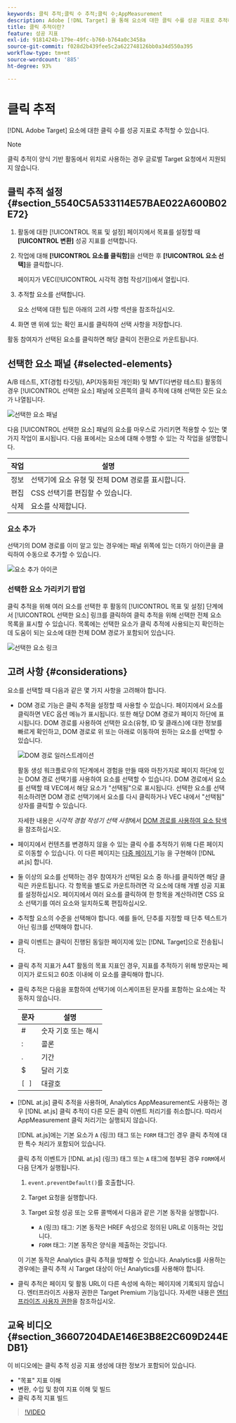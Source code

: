 ```yaml
---
keywords: 클릭 추적;클릭 수 추적;클릭 수;AppMeasurement
description: Adobe [!DNL Target] 을 통해 요소에 대한 클릭 수를 성공 지표로 추적하는 방법을 알아봅니다.
title: 클릭 추적이란?
feature: 성공 지표
exl-id: 9181424b-179e-49fc-b760-b764a0c3458a
source-git-commit: f028d2b439fee5c2a622748126bb0a34d550a395
workflow-type: tm+mt
source-wordcount: '885'
ht-degree: 93%

---
```


# 클릭 추적

[!DNL Adobe Target] 요소에 대한 클릭 수를 성공 지표로 추적할 수 있습니다.

>[!NOTE]
>
>클릭 추적이 양식 기반 활동에서 위치로 사용하는 경우 글로벌 Target 요청에서 지원되지 않습니다.

## 클릭 추적 설정 {#section_5540C5A533114E57BAE022A600B02E72}

1. 활동에 대한 [!UICONTROL 목표 및 설정] 페이지에서 목표를 설정할 때 **[!UICONTROL 변환]** 성공 지표를 선택합니다.
1. 작업에 대해 **[!UICONTROL 요소를 클릭함]**&#x200B;을 선택한 후 **[!UICONTROL 요소 선택]**&#x200B;을 클릭합니다.

   페이지가 VEC([!UICONTROL 시각적 경험 작성기])에서 열립니다.

1. 추적할 요소를 선택합니다.

   요소 선택에 대한 팁은 아래의 고려 사항 섹션을 참조하십시오.

1. 화면 맨 위에 있는 확인 표시를 클릭하여 선택 사항을 저장합니다.

활동 참여자가 선택된 요소를 클릭하면 해당 클릭이 전환으로 카운트됩니다.

## 선택한 요소 패널 {#selected-elements}

A/B 테스트, XT(경험 타깃팅), AP(자동화된 개인화) 및 MVT(다변량 테스트) 활동의 경우 [!UICONTROL 선택한 요소] 패널에 오른쪽의 클릭 추적에 대해 선택한 모든 요소가 나열됩니다.

![선택한 요소 패널](/help/c-activities/r-success-metrics/assets/selected-elements.png)

다음 [!UICONTROL 선택한 요소] 패널의 요소를 마우스로 가리키면 적용할 수 있는 몇 가지 작업이 표시됩니다. 다음 표에서는 요소에 대해 수행할 수 있는 각 작업을 설명합니다.

| 작업 | 설명 |
| --- | --- |
| 정보 | 선택기에 요소 유형 및 전체 DOM 경로를 표시합니다. |
| 편집 | CSS 선택기를 편집할 수 있습니다. |
| 삭제 | 요소를 삭제합니다. |

### 요소 추가

선택기의 DOM 경로를 이미 알고 있는 경우에는 패널 위쪽에 있는 더하기 아이콘을 클릭하여 수동으로 추가할 수 있습니다.

![요소 추가 아이콘](/help/c-activities/r-success-metrics/assets/add-element.png)

### 선택한 요소 가리키기 팝업

클릭 추적을 위해 여러 요소를 선택한 후 활동의 [!UICONTROL 목표 및 설정] 단계에서 [!UICONTROL 선택한 요소] 링크를 클릭하여 클릭 추적을 위해 선택한 전체 요소 목록을 표시할 수 있습니다. 목록에는 선택한 요소가 클릭 추적에 사용되는지 확인하는 데 도움이 되는 요소에 대한 전체 DOM 경로가 포함되어 있습니다.

![선택한 요소 링크](/help/c-activities/r-success-metrics/assets/elements-selected-link.png)

## 고려 사항 {#considerations}

요소를 선택할 때 다음과 같은 몇 가지 사항을 고려해야 합니다.

* DOM 경로 기능은 클릭 추적을 설정할 때 사용할 수 있습니다. 페이지에서 요소를 클릭하면 VEC 옵션 메뉴가 표시됩니다. 또한 해당 DOM 경로가 페이지 하단에 표시됩니다. DOM 경로를 사용하여 선택한 요소(유형, ID 및 클래스)에 대한 정보를 빠르게 확인하고, DOM 경로로 위 또는 아래로 이동하여 원하는 요소를 선택할 수 있습니다.

   ![DOM 경로 일러스트레이션](/help/c-activities/r-success-metrics/assets/click-tracking-dom.png)

   활동 생성 워크플로우의 1단계에서 경험을 만들 때와 마찬가지로 페이지 하단에 있는 DOM 경로 선택기를 사용하여 요소를 선택할 수 있습니다. DOM 경로에서 요소를 선택할 때 VEC에서 해당 요소가 &quot;선택됨&quot;으로 표시됩니다. 선택한 요소를 선택 취소하려면 DOM 경로 선택기에서 요소를 다시 클릭하거나 VEC 내에서 &quot;선택됨&quot; 상자를 클릭할 수 있습니다.

   자세한 내용은 *시각적 경험 작성기 선택 사항*&#x200B;에서 [DOM 경로를 사용하여 요소 탐색](/help/c-experiences/c-visual-experience-composer/viztarget-options.md#dom-path)을 참조하십시오.

* 페이지에서 컨텐츠를 변경하지 않을 수 있는 클릭 수를 추적하기 위해 다른 페이지로 이동할 수 있습니다. 이 다른 페이지는  [다중 페이지 ](/help/c-experiences/c-visual-experience-composer/multipage-activity.md#concept_277E096063E14813AC5D8EDFA1D2ED48) 기능 을 구현해야  [!DNL at.js] 합니다.
* 둘 이상의 요소를 선택하는 경우 참여자가 선택된 요소 중 하나를 클릭하면 해당 클릭은 카운트됩니다. 각 항목을 별도로 카운트하려면 각 요소에 대해 개별 성공 지표를 설정하십시오. 페이지에서 여러 요소를 클릭하여 한 항목을 계산하려면 CSS 요소 선택기를 여러 요소와 일치하도록 편집하십시오.
* 추적할 요소의 수준을 선택해야 합니다. 예를 들어, 단추를 지정할 때 단추 텍스트가 아닌 링크를 선택해야 합니다.
* 클릭 이벤트는 클릭이 진행된 동일한 페이지에 있는 [!DNL Target]으로 전송됩니다.
* 클릭 추적 지표가 A4T 활동의 목표 지표인 경우, 지표를 추적하기 위해 방문자는 페이지가 로드되고 60초 이내에 이 요소를 클릭해야 합니다.
* 클릭 추적은 다음을 포함하여 선택기에 이스케이프된 문자를 포함하는 요소에는 작동하지 않습니다.

   | 문자 | 설명 |
   |---|---|
   | # | 숫자 기호 또는 해시 |
   | : | 콜론 |
   | . | 기간 |
   | $ | 달러 기호 |
   | `[ ]` | 대괄호 |

* [!DNL at.js] 클릭 추적을 사용하며, Analytics AppMeasurement도 사용하는 경우 [!DNL at.js] 클릭 추적이 다른 모든 클릭 이벤트 처리기를 취소합니다. 따라서 AppMeasurement 클릭 처리기는 실행되지 않습니다.

   [!DNL at.js]에는 기본 요소가 `A` (링크) 태그 또는 `FORM` 태그인 경우 클릭 추적에 대한 특수 처리가 포함되어 있습니다.

   클릭 추적 이벤트가 [!DNL at.js] (링크) 태그 또는 `A` 태그에 첨부된 경우 `FORM`에서 다음 단계가 실행됩니다.

   1. `event.preventDefault()`를 호출합니다.

   1. Target 요청을 실행합니다.

   1. Target 요청 성공 또는 오류 콜백에서 다음과 같은 기본 동작을 실행합니다.

      * `A` (링크) 태그: 기본 동작은 HREF 속성으로 정의된 URL로 이동하는 것입니다.
      * `FORM` 태그: 기본 동작은 양식을 제출하는 것입니다.

   이 기본 동작은 Analytics 클릭 추적을 방해할 수 있습니다. Analytics를 사용하는 경우에는 클릭 추적 시 Target 대상이 아닌 Analytics를 사용해야 합니다.

* 클릭 추적은 페이지 및 활동 URL이 다른 속성에 속하는 페이지에 기록되지 않습니다. 엔터프라이즈 사용자 권한은 Target Premium 기능입니다. 자세한 내용은 [엔터프라이즈 사용자 권한](/help/administrating-target/c-user-management/property-channel/property-channel.md)을 참조하십시오.

## 교육 비디오 {#section_36607204DAE146E3B8E2C609D244EDB1}

이 비디오에는 클릭 추적 성공 지표 생성에 대한 정보가 포함되어 있습니다.

* &quot;목표&quot; 지표 이해
* 변환, 수입 및 참여 지표 이해 및 빌드
* 클릭 추적 지표 빌드

>[!VIDEO](https://video.tv.adobe.com/v/17380)
